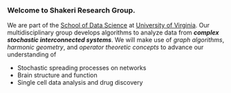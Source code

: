 ### Welcome to Shakeri Research Group.
We are part of the [School of Data Science](https://datascience.virginia.edu/) at [University of Virginia](https://www.virginia.edu/).
Our multidisciplinary group develops algorithms to analyze data from ***complex stochastic interconnected systems***. We will make use of 
*graph algorithms*, *harmonic geometry*, and *operator theoretic concepts* to advance our understanding of 
- Stochastic spreading processes on networks
- Brain structure and function
- Single cell data analysis and drug discovery